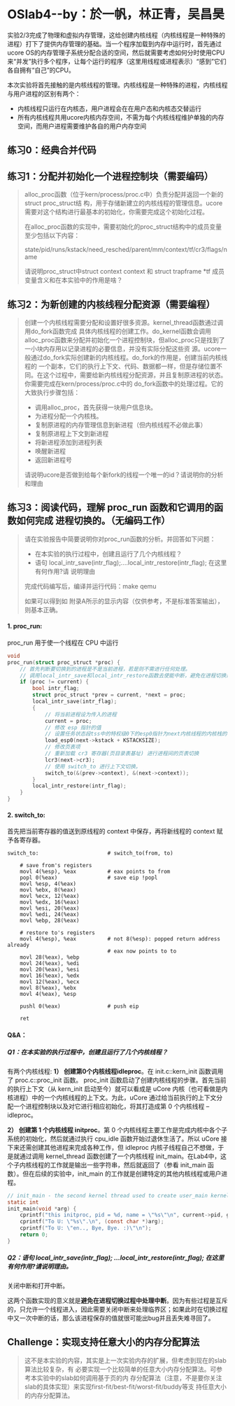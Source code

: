 # OSlab4--by：於一帆，林正青，吴昌昊

实验2/3完成了物理和虚拟内存管理，这给创建内核线程（内核线程是一种特殊的进程）打下了提供内存管理的基础。当一个程序加载到内存中运行时，首先通过ucore OS的内存管理子系统分配合适的空间，然后就需要考虑如何分时使用CPU来“并发”执行多个程序，让每个运行的程序（这里用线程或进程表示）“感到”它们各自拥有“自己”的CPU。 

本次实验将首先接触的是内核线程的管理。内核线程是一种特殊的进程，内核线程与用户进程的区别有两个：

- 内核线程只运行在内核态，用户进程会在在用户态和内核态交替运行
- 所有内核线程共用ucore内核内存空间，不需为每个内核线程维护单独的内存空间，而用户进程需要维护各自的用户内存空间

## 练习0：经典合并代码

## 练习1：分配并初始化一个进程控制块（需要编码）

> alloc_proc函数（位于kern/process/proc.c中）负责分配并返回一个新的struct proc_struct结 构，用于存储新建立的内核线程的管理信息。ucore需要对这个结构进行最基本的初始化，你需要完成这个初始化过程。
>
> 在alloc_proc函数的实现中，需要初始化的proc_struct结构中的成员变量至少包括以下内容：
>
> state/pid/runs/kstack/need_resched/parent/mm/context/tf/cr3/flags/name
>
> 请说明proc_struct中struct context context 和 struct trapframe *tf 成员变量含义和在本实验中的作用是啥？

## 练习2：为新创建的内核线程分配资源（需要编程）

> 创建一个内核线程需要分配和设置好很多资源。kernel_thread函数通过调用do_fork函数完成 具体内核线程的创建工作。do_kernel函数会调用alloc_proc函数来分配并初始化一个进程控制块，但alloc_proc只是找到了一小块内存用以记录进程的必要信息，并没有实际分配这些资 源。ucore一般通过do_fork实际创建新的内核线程。do_fork的作用是，创建当前内核线程的 一个副本，它们的执行上下文、代码、数据都一样，但是存储位置不同。在这个过程中，需要给新内核线程分配资源，并且复制原进程的状态。你需要完成在kern/process/proc.c中的 do_fork函数中的处理过程。它的大致执行步骤包括：
>
> - 调用alloc_proc，首先获得一块用户信息块。
> - 为进程分配一个内核栈。 
> - 复制原进程的内存管理信息到新进程（但内核线程不必做此事） 
> - 复制原进程上下文到新进程 
> - 将新进程添加到进程列表 
> - 唤醒新进程 
> - 返回新进程号
>
> 请说明ucore是否做到给每个新fork的线程一个唯一的id？请说明你的分析和理由

## 练习3：阅读代码，理解 proc_run 函数和它调用的函数如何完成 进程切换的。（无编码工作）

> 请在实验报告中简要说明你对proc_run函数的分析。并回答如下问题： 
>
> - 在本实验的执行过程中，创建且运行了几个内核线程？ 
> - 语句 local_intr_save(intr_flag);....local_intr_restore(intr_flag); 在这里有何作用?请 说明理由 
>
> 完成代码编写后，编译并运行代码：make qemu 
>
> 如果可以得到如 附录A所示的显示内容（仅供参考，不是标准答案输出），则基本正确。

#### 1. proc_run:

proc_run 用于使一个线程在 CPU 中运行

```c
void
proc_run(struct proc_struct *proc) {
    // 首先判断要切换到的进程是不是当前进程，若是则不需进行任何处理。
    // 调用local_intr_save和local_intr_restore函数去使能中断，避免在进程切换过程中出现中断。
    if (proc != current) {
        bool intr_flag;
        struct proc_struct *prev = current, *next = proc;
        local_intr_save(intr_flag);
        {
            // 将当前进程设为传入的进程
            current = proc;    
            // 修改 esp 指针的值
            // 设置任务状态段tss中的特权级0下的esp0指针为next内核线程的内核栈的栈顶
            load_esp0(next->kstack + KSTACKSIZE);
            // 修改页表项
            // 重新加载 cr3 寄存器(页目录表基址) 进行进程间的页表切换
            lcr3(next->cr3);
            // 使用 switch_to 进行上下文切换。
            switch_to(&(prev->context), &(next->context));
        }
        local_intr_restore(intr_flag);
    }
}
```

#### 2. switch_to:

首先把当前寄存器的值送到原线程的 context 中保存，再将新线程的 context 赋予各寄存器。

```assembly
switch_to:                      # switch_to(from, to)

    # save from's registers
    movl 4(%esp), %eax          # eax points to from
    popl 0(%eax)                # save eip !popl
    movl %esp, 4(%eax)
    movl %ebx, 8(%eax)
    movl %ecx, 12(%eax)
    movl %edx, 16(%eax)
    movl %esi, 20(%eax)
    movl %edi, 24(%eax)
    movl %ebp, 28(%eax)

    # restore to's registers
    movl 4(%esp), %eax          # not 8(%esp): popped return address already
                                # eax now points to to
    movl 28(%eax), %ebp
    movl 24(%eax), %edi
    movl 20(%eax), %esi
    movl 16(%eax), %edx
    movl 12(%eax), %ecx
    movl 8(%eax), %ebx
    movl 4(%eax), %esp

    pushl 0(%eax)               # push eip

    ret
```

#### Q&A：

##### **Q1：在本实验的执行过程中，创建且运行了几个内核线程？**

有两个内核线程:
**1） 创建第0个内核线程idleproc**。在 init.c::kern_init 函数调用了 proc.c::proc_init 函数。 proc_init 函数启动了创建内核线程的步骤。首先当前的执行上下文（从 kern_init 启动至今）就可以看成是 uCore 内核（也可看做是内核进程）中的一个内核线程的上下文。为此，uCore 通过给当前执行的上下文分配一个进程控制块以及对它进行相应初始化，将其打造成第 0 个内核线程 – idleproc。

**2） 创建第 1 个内核线程 initproc**。第 0 个内核线程主要工作是完成内核中各个子系统的初始化，然后就通过执行 cpu_idle 函数开始过退休生活了。所以 uCore 接下来还需创建其他进程来完成各种工作，但 idleproc 内核子线程自己不想做，于是就通过调用 kernel_thread 函数创建了一个内核线程 init_main。在Lab4中，这个子内核线程的工作就是输出一些字符串，然后就返回了（参看 init_main 函数）。但在后续的实验中，init_main 的工作就是创建特定的其他内核线程或用户进程。

```C
// init_main - the second kernel thread used to create user_main kernel threads
static int
init_main(void *arg) {
    cprintf("this initproc, pid = %d, name = \"%s\"\n", current->pid, get_proc_name(current));
    cprintf("To U: \"%s\".\n", (const char *)arg);
    cprintf("To U: \"en.., Bye, Bye. :)\"\n");
    return 0;
}
```

##### **Q2：语句 local_intr_save(intr_flag); …local_intr_restore(intr_flag); 在这里有何作用?请说明理由。**

关闭中断和打开中断。

这两个函数实现的意义就是**避免在进程切换过程中处理中断**。因为有些过程是互斥的，只允许一个线程进入，因此需要关闭中断来处理临界区；如果此时在切换过程中又一次中断的话，那么该进程保存的值就很可能出bug并且丢失难寻回了。


## Challenge：实现支持任意大小的内存分配算法

> 这不是本实验的内容，其实是上一次实验内存的扩展，但考虑到现在的slab算法比较复杂，有 必要实现一个比较简单的任意大小内存分配算法。可参考本实验中的slab如何调用基于页的内 存分配算法（注意，不是要你关注slab的具体实现）来实现first-fit/best-fit/worst-fit/buddy等支 持任意大小的内存分配算法。

